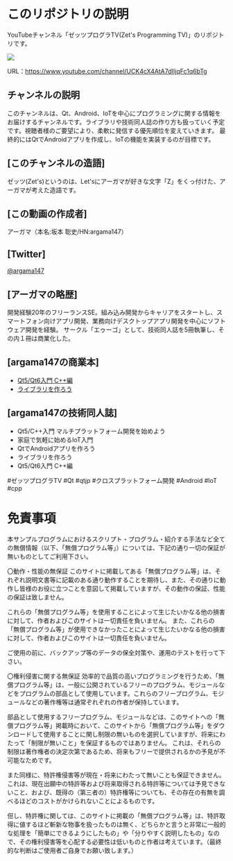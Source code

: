 # このリポジトリの説明
YouTubeチャンネル「ゼッツプログラTV(Zet's Programming TV)」のリポジトリです。

<img src="https://yt3.ggpht.com/nZza04T5E-oJlfHPMmFtVpw7szMnypJNs4yIrjHf9YAO8KSh-sSQ0R9BQnng_Y3_cbcZmiO0ow=s176-c-k-c0x00ffffff-no-rj">

URL：https://www.youtube.com/channel/UCK4cX4AtA7dIIjqFc1q6bTg 

## チャンネルの説明

このチャンネルは、Qt、Android、IoTを中心にプログラミングに関する情報をお届けするチャンネルです。ライブラリや技術同人誌の作り方も扱っていく予定です。視聴者様のご要望により、柔軟に発信する優先順位を変えていきます。
最終的にはQtでAndroidアプリを作成し、IoTの機能を実装するのが目標です。

## [このチャンネルの造語]

ゼッツ(Zet's)というのは、Let'sにアーガマが好きな文字「Z」をくっ付けた、アーガマが考えた造語です。

## [この動画の作成者]

アーガマ（本名:坂本 聡史/HN:argama147）

## [Twitter]

[@argama147](https://twitter.com/home)

## [アーガマの略歴]

開発経験20年のフリーランスSE。組み込み開発からキャリアをスタートし、スマートフォン向けアプリ開発、業務向けデスクトップアプリ開発を中心にソフトウェア開発を経験。
サークル「エゥーゴ」として、技術同人誌を5冊執筆し、その内１冊は商業化した。

## [argama147の商業本]

* [Qt5/Qt6入門 C++編](https://amzn.to/3sd2ONd)
* [ライブラリを作ろう](https://amzn.to/3uk3Sl6)

## [argama147の技術同人誌]

* Qt5/C++入門 マルチプラットフォーム開発を始めよう
* 家庭で気軽に始めるIoT入門
* QtでAndroidアプリを作ろう
* ライブラリを作ろう
* Qt5/Qt6入門 C++編

#ゼッツプログラTV #Qt #qtjp #クロスプラットフォーム開発 #Android #IoT #cpp

# 免責事項
本サンプルプログラムにおけるスクリプト・プログラム・紹介する手法など全ての無償情報（以下、「無償プログラム等」）については、下記の通り一切の保証が無いものとしてご利用下さい。

〇動作・性能の無保証 このサイトに掲載してある「無償プログラム等」は、それぞれ説明文書等に記載のある通り動作することを期待し、また、その通りに動作し皆様のお役に立つことを意図して掲載していますが、その動作の保証、性能の保証は致しません。

これらの「無償プログラム等」を使用することによって生じたいかなる他の損害に対して、作者およびこのサイトは一切責任を負いません。 また、これらの「無償プログラム等」が使用できなかったことによって生じたいかなる他の損害に対して、作者およびこのサイトは一切責任を負いません。

ご使用の前に、バックアップ等のデータの保全対策や、運用のテストを行って下さい。

〇権利侵害に関する無保証 効率的で品質の高いプログラミングを行うため、「無償プログラム等」は、一般に公開されているフリーのプログラム、モジュールなどをプログラムの部品として使用しています。これらのフリープログラム、モジュールなどの著作権等は通常ぞれぞれの作者が保持しています。

部品として使用するフリープログラム、モジュールなどは、このサイトへの「無償プログラム等」掲載時において、このサイトから「無償プログラム等」をダウンロードして使用することに関し制限の無いものを選択していますが、将来にわたって「制限が無いこと」を保証するものではありません。 これは、それらの制限は著作権者の決定次第であるため、将来もフリーで提供されるかの予見が不可能なためです。

また同様に、特許権侵害等が現在・将来にわたって無いことも保証できません。 これは、現在出願中の特許等および将来取得される特許等については予見できないこと、および、既得の（第三者の）特許権等についても、その存在の有無を調べるほどのコストがかけられないことによるものです。

但し、特許権に関しては、このサイトに掲載の「無償プログラム等」は、特許取得に値するほど斬新な物事を扱ったものは無く、どちらかと言うと非常に一般的な処理を「簡単にできるようにしたもの」や「分りやすく説明したもの」なので、その権利侵害等を心配する必要性は低いものと作者は考えています。（最終的な判断はご使用者ご自身でお願い致します。）
